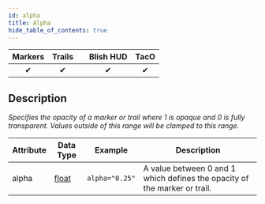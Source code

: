 ```yaml
---
id: alpha
title: Alpha
hide_table_of_contents: true
---
```


| Markers | Trails | | Blish HUD | TacO |
|-|-|-|-|-|
| <center>✔</center> | <center>✔</center> | | <center>✔</center> | <center>✔</center> |

## Description

*Specifies the opacity of a marker or trail where 1 is opaque and 0 is fully transparent.  Values outside of this range will be clamped to this range.*

| Attribute | Data Type | Example | Description |
|-|-|-|-|
| alpha | [float](../datatypes/float) | `alpha="0.25"` | A value between 0 and 1 which defines the opacity of the marker or trail. |